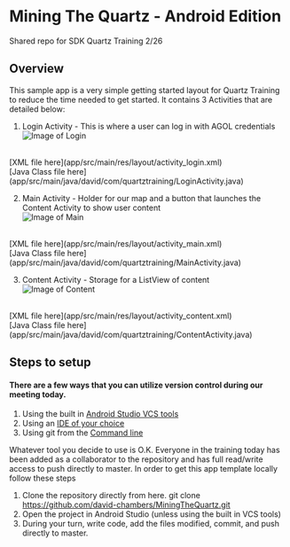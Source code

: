 # Mining The Quartz - Android Edition
Shared repo for SDK Quartz Training 2/26



## Overview

This sample app is a very simple getting started layout for Quartz Training to reduce the time needed to get started.  It contains 3 Activities that are detailed below:

1. Login Activity - This is where a user can log in with AGOL credentials<br>
![Image of Login](https://dl.dropboxusercontent.com/u/343305078/Login_Activity.png)
<br>
[XML file here](app/src/main/res/layout/activity_login.xml)
<br>
[Java Class file here](app/src/main/java/david/com/quartztraining/LoginActivity.java)

2. Main Activity - Holder for our map and a button that launches the Content Activity to show user content<br>
![Image of Main](https://dl.dropboxusercontent.com/u/343305078/Activity_main.png)
<br>
[XML file here](app/src/main/res/layout/activity_main.xml)
<br>
[Java Class file here](app/src/main/java/david/com/quartztraining/MainActivity.java)


3. Content Activity - Storage for a ListView of content<br>
![Image of Content](https://dl.dropboxusercontent.com/u/343305078/content_main.png)
<br>
[XML file here](app/src/main/res/layout/activity_content.xml)
<br>
[Java Class file here](app/src/main/java/david/com/quartztraining/ContentActivity.java)

## Steps to setup
#### There are a few ways that you can utilize version control during our meeting today.  
1. Using the built in [Android Studio VCS tools][android-vcs]
2. Using an [IDE of your choice][github-ide]
3. Using git from the [Command line][command-line]

Whatever tool you decide to use is O.K. Everyone in the training today has been added as a collaborator to the repository and has full read/write access to push directly to master. In order to get this app template locally follow these steps

1. Clone the repository directly from here. git clone https://github.com/david-chambers/MiningTheQuartz.git
2. Open the project in Android Studio (unless using the built in VCS tools) 
3. During your turn, write code, add the files modified, commit, and push directly to master.  

[android-vcs]: http://javapapers.com/android/android-studio-git-tutorial/
[github-ide]: https://desktop.github.com/
[command-line]: https://git-scm.com/downloads
